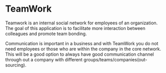# TeamWork
Teamwork is an internal social network for employees of an organization. The goal of this application is to facilitate more interaction between colleagues and promote team bonding.

Communication is important in a business and with TeamWork you do not need employees or those who are within the company in the core network. This will be a good option to always have good communication channel through out a company with different groups/teams/companies(out-sourcing).
